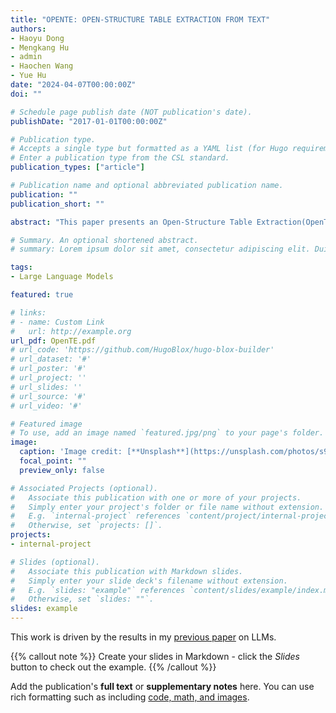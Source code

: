 ```yaml
---
title: "OPENTE: OPEN-STRUCTURE TABLE EXTRACTION FROM TEXT"
authors:
- Haoyu Dong
- Mengkang Hu
- admin
- Haochen Wang
- Yue Hu
date: "2024-04-07T00:00:00Z"
doi: ""

# Schedule page publish date (NOT publication's date).
publishDate: "2017-01-01T00:00:00Z"

# Publication type.
# Accepts a single type but formatted as a YAML list (for Hugo requirements).
# Enter a publication type from the CSL standard.
publication_types: ["article"]

# Publication name and optional abbreviated publication name.
publication: ""
publication_short: ""

abstract: "This paper presents an Open-Structure Table Extraction(OpenTE) task, which aims to extract a table with intrinsic semantic, calculational, and hierarchical structure from unstructured text. We devise a novel Identification-Extraction-Grounding (IEG) framework for language models (LMs) comprising three chaining steps: (1) identifying semantic and calculational relationships among columns, (2) extracting structured data from unstructured text, and (3) aligning extracted data with the source text and the table structure with a separate discrete grounding model. Experiment results suggest that OpenTE presents a significant challenge for state-of-the-art LMs and demonstrate that the IEG framework achieves superior performance on both datasets, with over 9% F1 improvements in the few-shot setting for GPT-3.5&4 and other large language models (LLMs) and over 4.9% F1 enhancements in the fine-tuning setting for open-source BART."

# Summary. An optional shortened abstract.
# summary: Lorem ipsum dolor sit amet, consectetur adipiscing elit. Duis posuere tellus ac convallis placerat. Proin tincidunt magna sed ex sollicitudin condimentum.

tags:
- Large Language Models

featured: true

# links:
# - name: Custom Link
#   url: http://example.org
url_pdf: OpenTE.pdf 
# url_code: 'https://github.com/HugoBlox/hugo-blox-builder'
# url_dataset: '#'
# url_poster: '#'
# url_project: ''
# url_slides: ''
# url_source: '#'
# url_video: '#'

# Featured image
# To use, add an image named `featured.jpg/png` to your page's folder. 
image:
  caption: 'Image credit: [**Unsplash**](https://unsplash.com/photos/s9CC2SKySJM)'
  focal_point: ""
  preview_only: false

# Associated Projects (optional).
#   Associate this publication with one or more of your projects.
#   Simply enter your project's folder or file name without extension.
#   E.g. `internal-project` references `content/project/internal-project/index.md`.
#   Otherwise, set `projects: []`.
projects:
- internal-project

# Slides (optional).
#   Associate this publication with Markdown slides.
#   Simply enter your slide deck's filename without extension.
#   E.g. `slides: "example"` references `content/slides/example/index.md`.
#   Otherwise, set `slides: ""`.
slides: example
---
```


This work is driven by the results in my [previous paper](/publication/conference-paper/) on LLMs.

{{% callout note %}}
Create your slides in Markdown - click the *Slides* button to check out the example.
{{% /callout %}}

Add the publication's **full text** or **supplementary notes** here. You can use rich formatting such as including [code, math, and images](https://docs.hugoblox.com/content/writing-markdown-latex/).
